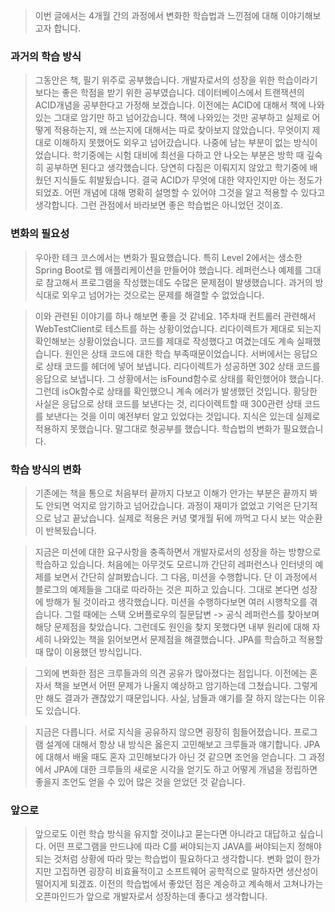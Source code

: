  
> 이번 글에서는 4개월 간의 과정에서 변화한 학습법과 느낀점에 대해 이야기해보고자 합니다. 

### 과거의 학습 방식

> 그동안은 책, 필기 위주로 공부했습니다. 개발자로서의 성장을 위한 학습이라기보다는 좋은 학점을 받기 위한 공부였습니다. 데이터베이스에서 트랜잭션의 ACID개념을 공부한다고 가정해 보겠습니다. 이전에는 ACID에 대해서 책에 나와있는 그대로 암기만 하고 넘어갔습니다. 책에 나와있는 것만 공부하고 실제로 어떻게 적용하는지, 왜 쓰는지에 대해서는 따로 찾아보지 않았습니다. 무엇이지 제대로 이해하지 못했어도 외우고 넘어갔습니다. 나중에 남는 부분이 없는 방식이었습니다. 학기중에는 시험 대비에 최선을 다하고 안 나오는 부분은 방학 때 깊숙히 공부하면 된다고 생각했습니다. 당연히 다짐은 이뤄지지 않았고 학기중에 배웠던 지식들도 휘발됬습니다. 결국 ACID가 무엇에 대한 약자인지만 아는 정도가 되었죠. 어떤 개념에 대해 명확히 설명할 수 있어야 그것을 알고 적용할 수 있다고 생각합니다. 그런 관점에서 바라보면 좋은 학습법은 아니었던 것이죠.  


### 변화의 필요성

> 우아한 테크 코스에서는 변화가 필요했습니다. 특히 Level 2에서는 생소한 Spring Boot로 웹 애플리케이션을 만들어야 했습니다. 레퍼런스나 예제를 그대로 참고해서 프로그램을 작성했는데도 수많은 문제점이 발생했습니다. 과거의 방식대로 외우고 넘어가는 것으로는 문제를 해결할 수 없었습니다. 

> 이와 관련된 이야기를 하나 해보면 좋을 것 같네요. 1주차때 컨트롤러 관련해서 WebTestClient로 테스트를 하는 상황이었습니다. 리다이렉트가 제대로 되는지 확인해보는 상황이었습니다. 코드를 제대로 작성했다고 여겼는데도 계속 실패했습니다. 원인은 상태 코드에 대한 학습 부족때문이었습니다. 서버에서는 응답으로 상태 코드를 헤더에 넣어 보냅니다. 리다이렉트가 성공하면 302 상태 코드를 응답으로 보냅니다. 그 상황에서는 isFound함수로 상태를 확인했어야 했습니다. 그런데 isOk함수로 상태를 확인했으니 계속 에러가 발생했던 것입니다. 황당한 사실은 응답으로 상태 코드를 보낸다는 것, 리다이렉트할 때 300관련 상태 코드를 보낸다는 것을 이미 예전부터 알고 있었다는 것입니다. 지식은 있는데 실제로 적용하지 못했습니다. 말그대로 헛공부를 했습니다. 학습법의 변화가 필요했습니다. 

### 학습 방식의 변화

> 기존에는 책을 통으로 처음부터 끝까지 다보고 이해가 안가는 부분은 끝까지 봐도 안되면 억지로 암기하고 넘어갔습니다. 과정이 재미가 없었고 기억은 단기적으로 남고 끝났습니다. 실제로 적용은 커녕 몇개월 뒤에 까먹고 다시 보는 악순환이 반복됬습니다. 

> 지금은 미션에 대한 요구사항을 충족하면서 개발자로서의 성장을 하는 방향으로 학습하고 있습니다. 처음에는 아무것도 모르니까 간단히 레퍼런스나 인터넷의 예제를 보면서 간단히 살펴봤습니다. 그 다음, 미션을 수행합니다. 단 이 과정에서 블로그의 예제들을 그대로 따라하는 것은 피하고 있습니다. 그대로 본다면 성장에 방해가 될 것이라고 생각했습니다. 미션을 수행하다보면 여러 시행착오를 겪습니다. 그럴 때에는 스택 오버플로우의 질문답변 -> 공식 레퍼런스를 찾아보며 해당 문제점을 찾았습니다. 그런데도 원인을 찾지 못했다면 내부 원리에 대해 자세히 나와있는 책을 읽어보면서 문제점을 해결했습니다. JPA를 학습하고 적용할 때 많이 이용했던 방식입니다. 

> 그외에 변화한 점은 크루들과의 의견 공유가 많아졌다는 점입니다. 이전에는 혼자서 책을 보면서 어떤 문제가 나올지 예상하고 암기하는데 그쳤습니다. 그렇게만 해도 결과가 괜찮았기 때문입니다. 사실, 남들과 얘기를 잘 하지 않는다는 이유도 있습니다. 

> 지금은 다릅니다. 서로 지식을 공유하지 않으면 굉장히 힘들어졌습니다. 프로그램 설계에 대해서 항상 내 방식은 옳은지 고민해보고 크루들과 얘기합니다. JPA에 대해서 배울 때도 혼자 고민해보다가 아닌 것 같으면 조언을 얻습니다. 그 과정에서 JPA에 대한 크루들의 새로운 시각을 얻기도 하고 어떻게 개념을 정립하면 좋을지 조언도 얻을 수 있어 많은 것을 얻었던 것 같습니다.  

### 앞으로 

> 앞으로도 이런 학습 방식을 유지할 것이냐고 묻는다면 아니라고 대답하고 싶습니다. 
어떤 프로그램을 만드냐에 따라 C를 써야되는지 JAVA를 써야되는지 정해야 되는 것처럼 상황에 따라 맞는 학습법이 필요하다고 생각합니다. 변화 없이 한가지만 고집하면 굉장히 비효율적이고 소프트웨어 공학적으로 말하자면 생산성이 떨어지게 되겠죠. 이전의 학습법에서 좋았던 점은 계승하고 계속해서 고쳐나가는 오픈마인드가 앞으로 개발자로서 성장하는데 좋다고 생각합니다. 